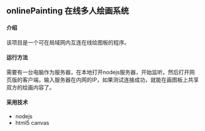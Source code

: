 ## onlinePainting  在线多人绘画系统

#### 介绍

该项目是一个可在局域网内互连在线绘图板的程序。

#### 运行方法

需要有一台电脑作为服务器，在本地打开nodejs服务器，开始监听。然后打开网页版的客户端，输入服务器在内网的IP，如果测试连接成功，就能在画图板上共享双方的绘画内容了。

#### 采用技术

- nodejs 
- html5 canvas
